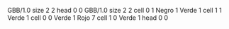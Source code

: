 <gs-board> GBB/1.0
size 2 2
head 0 0
 </gs-board>
<gs-board> GBB/1.0
size 2 2
cell 0 1 Negro 1 Verde 1 
cell 1 1 Verde 1 
cell 0 0 Verde 1 Rojo 7 
cell 1 0 Verde 1 
head 0 0
 </gs-board>